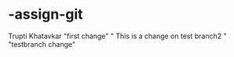 # -assign-git
Trupti Khatavkar
"first change"
" This is a change on test branch2 "
"testbranch change"


